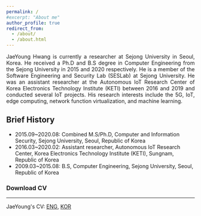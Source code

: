 ```yaml
---
permalink: /
#excerpt: "About me"
author_profile: true
redirect_from: 
  - /about/
  - /about.html
---
```


<p align="justify">
JaeYoung Hwang is currently a researcher at Sejong University in Seoul, Korea. He received a Ph.D and B.S degree in Computer Engineering from the Sejong University in 2015 and 2020 respectively. He is a member of the Software Engineering and Security Lab (SESLab) at Sejong University. He was an assistant researcher at the Autonomous IoT Research Center of Korea Electronics Technology Institute (KETI) between 2016 and 2019 and conducted several IoT projects. His research interests include the 5G, IoT, edge computing, network function virtualization, and machine learning.
</p>

Brief History
------
* 2015.09\~2020.08: Combined M.S/Ph.D, Computer and Information Security, Sejong University, Seoul, Republic of Korea  
* 2016.03\~2020.02: Assistant researcher, Autonomous IoT Research Center, Korea Electronics Technology Institute (KETI), Sungnam, Republic of Korea  
* 2009.03\~2015.08: B.S, Computer Engineering, Sejong University, Seoul, Republic of Korea

### Download CV
------
JaeYoung's CV: [ENG](http://HwangJaeYoung.github.io/files/JaeYoungHwang.pdf),  [KOR](http://HwangJaeYoung.github.io/files/황재영_국문_이력서.pdf)


